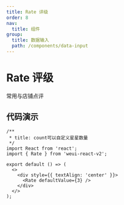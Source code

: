 ```yaml
---
title: Rate 评级
order: 8
nav:
  title: 组件
group:
  title: 数据输入
  path: /components/data-input
---
```


# Rate 评级

常用与店铺点评

## 代码演示

```tsx
/**
 * title: count可以自定义星星数量
 */
import React from 'react';
import { Rate } from 'weui-react-v2';

export default () => (
  <>
    <div style={{ textAlign: 'center' }}>
      <Rate defaultValue={3} />
    </div>
  </>
);
```

<API src="../../../src/Rate/index.tsx"></API>
